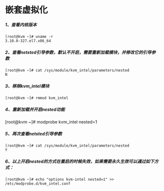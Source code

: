 # 嵌套虚拟化

##### 1、查看内核版本
```
[root@kvm ~]# uname -r
3.10.0-327.el7.x86_64
```
##### 2、查看netsted引导参数，默认不开启，需要重新加载模块，并修改它的引导参数
```
[root@kvm ~]# cat /sys/module/kvm_intel/parameters/nested   
N
```
##### 3、移除kvm_intel模块
```
[root@kvm ~]# rmmod kvm_intel
```
##### 4、重新加载并开启nested功能
[root@kvm ~]# modprobe kvm_intel nested=1
##### 5、再次查看netsted引导参数
```
[root@kvm ~]# cat /sys/module/kvm_intel/parameters/nested   
Y
```
##### 6、以上开启nested的方式在重启的时候失效，如果需要永久生效可以通过如下方式：
```
[root@kvm ~]# echo "options kvm-intel nested=1" >> /etc/modprobe.d/kvm_intel.conf 
```